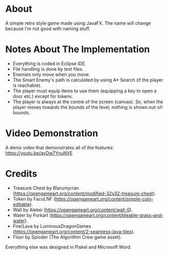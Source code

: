 # About
A simple retro style game made using JavaFX. The name will change because I'm not good with naming stuff.

# Notes About The Implementation
- Everything is coded in Eclipse IDE.
- File handling is done by text files.
- Enemies only move when you move.
- The Smart Enemy's path is calculated by using A* Search (if the player is reachable).
- The player must equip items to use them (equipping a key to open a door etc.) except for tokens.
- The player is always at the centre of the screen (canvas). So, when the player moves towards the bounds of the level, nothing is shown out-of-bounds.

# Video Demonstration
A demo video that demonstrates all of the features: https://youtu.be/ayDw7YnuNVE

# Credits
- Treasure Chest by Blarumyrran (https://opengameart.org/content/modified-32x32-treasure-chest).
- Token by FacuLNF (https://opengameart.org/content/simple-coin-editable).
- Wall by Alekei (https://opengameart.org/content/wall-0).
- Water by Forkart (https://opengameart.org/content/tileable-grass-and-water).
- Fire/Lava by LuminousDragonGames (https://opengameart.org/content/2-seamless-lava-tiles).
- Floor by Sploder (The Algorithm Crew game asset).

Everything else was designed in Piskel and Microsoft Word.

